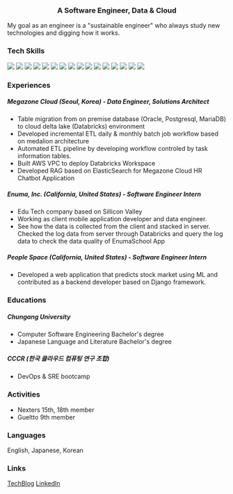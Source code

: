 <h3 align="center"> A Software Engineer, Data & Cloud </h3>
My goal as an engineer is a "sustainable engineer" who always study new technologies and digging how it works. 

<div>

### Tech Skills 
<a target="_blank"><img src="https://img.shields.io/badge/Python-3776AB?style=flat-square&logo=appveyor&logo=linux&logoColor=000000"/></a> 
<a target="_blank"><img src="https://img.shields.io/badge/SQL-3776AB?style=flat-square&logo=appveyor&logo=linux&logoColor=000000"/></a> 
<a target="_blank"><img src="https://img.shields.io/badge/C++-3776AB?style=flat-square&logo=appveyor&logo=linux&logoColor=000000"/></a> 
<a target="_blank"><img src="https://img.shields.io/badge/Spark-3776AB?style=flat-square&logo=appveyor&logo=linux&logoColor=000000"/></a> 
<a target="_blank"><img src="https://img.shields.io/badge/Hive-3776AB?style=flat-square&logo=appveyor&logo=linux&logoColor=000000"/></a> 
<a target="_blank"><img src="https://img.shields.io/badge/DeltaLake-3776AB?style=flat-square&logo=appveyor&logo=linux&logoColor=000000"/></a> 
<a target="_blank"><img src="https://img.shields.io/badge/MLFlow-3776AB?style=flat-square&logo=appveyor&logo=linux&logoColor=000000"/></a> 
<a target="_blank"><img src="https://img.shields.io/badge/Django-3776AB?style=flat-square&logo=appveyor&logo=linux&logoColor=000000"/></a> 
<a target="_blank"><img src="https://img.shields.io/badge/FastAPI-3776AB?style=flat-square&logo=appveyor&logo=linux&logoColor=000000"/></a> 
<a target="_blank"><img src="https://img.shields.io/badge/ElasticSearch-3776AB?style=flat-square&logo=appveyor&logo=linux&logoColor=000000"/></a> 
<a target="_blank"><img src="https://img.shields.io/badge/Linux-3776AB?style=flat-square&logo=appveyor&logo=linux&logoColor=000000"/></a> 
<a target="_blank"><img src="https://img.shields.io/badge/Docker-3776AB?style=flat-square&logo=appveyor&logo=linux&logoColor=000000"/></a> 
<a target="_blank"><img src="https://img.shields.io/badge/Kubernetes-3776AB?style=flat-square&logo=appveyor&logo=linux&logoColor=000000"/></a> 
<a target="_blank"><img src="https://img.shields.io/badge/AWS-3776AB?style=flat-square&logo=appveyor&logo=linux&logoColor=000000"/></a> 
<a target="_blank"><img src="https://img.shields.io/badge/Swift-3776AB?style=flat-square&logo=appveyor&logo=linux&logoColor=000000"/></a> 
<a target="_blank"><img src="https://img.shields.io/badge/Objective C-3776AB?style=flat-square&logo=appveyor&logo=linux&logoColor=000000"/></a> 

### Experiences 
##### Megazone Cloud (Seoul, Korea) - Data Engineer, Solutions Architect
- Table migration from on premise database (Oracle, Postgresql, MariaDB) to cloud delta lake (Databricks) environment
- Developed incremental ETL daily & monthly batch job workflow based on medalion architecture
- Automated ETL pipeline by developing workflow controled by task information tables. 
- Built AWS VPC to deploy Databricks Workspace
- Developed RAG based on ElasticSearch for Megazone Cloud HR Chatbot Application

##### Enuma, Inc. (California, United States) - Software Engineer Intern
- Edu Tech company based on Sillicon Valley 
- Working as client mobile application developer and data engineer.
- See how the data is collected from the client and stacked in server. Checked the log data from server through Databricks and query the log data to check the data quality of EnumaSchool App
  
##### People Space (California, United States) - Software Engineer Intern
- Developed a web application that predicts stock market using ML and contributed as a backend developer based on Django framework.
  
### Educations
##### Chungang University
- Computer Software Engineering Bachelor's degree
- Japanese Language and Literature Bachelor's degree

##### CCCR (한국 클라우드 컴퓨팅 연구 조합)
- DevOps & SRE bootcamp 

### Activities 
- Nexters 15th, 18th member
- Gueltto 9th member

### Languages 
English, Japanese, Korean 

### Links  

[TechBlog](https://sinclairstudio.tistory.com/)
[LinkedIn](https://www.linkedin.com/in/minjee-woo-7a326922b/)
